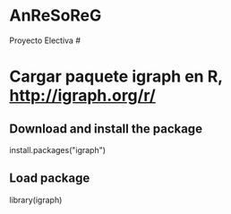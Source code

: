 # AnReSoReG
Proyecto Electiva #

# Cargar paquete igraph en R, http://igraph.org/r/
## Download and install the package
install.packages("igraph")

## Load package
library(igraph)


 
